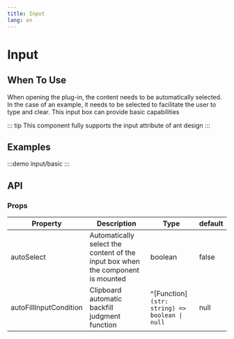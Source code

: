 ```yaml
---
title: Input
lang: en
---
```

# Input

## When To Use

When opening the plug-in, the content needs to be automatically selected. In the case of an example, it needs to be selected to facilitate the user to type and clear. This input box can provide basic capabilities

::: tip
This component fully supports the input attribute of ant design
:::

## Examples

:::demo
input/basic
:::

## API

### Props

| Property               | Description                                                                     | Type                                          | default |
| ---------------------- | ------------------------------------------------------------------------------- | --------------------------------------------- | ------- |
| autoSelect             | Automatically select the content of the input box when the component is mounted | boolean                                       | false   |
| autoFillInputCondition | Clipboard automatic backfill judgment function                                  | ^[Function]`(str: string) => boolean \| null` | null    |
